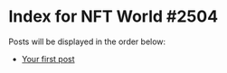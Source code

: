# Index for NFT World #2504
Posts will be displayed in the order below:

- [Your first post](./001-first.md)

